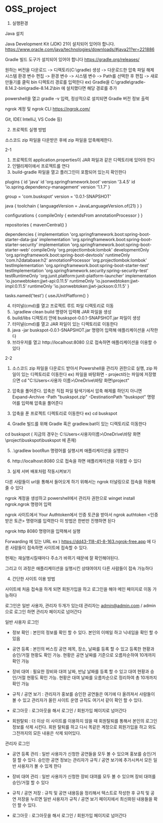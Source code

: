 # OSS_project
1. 실행환경 

Java 설치

Java Development Kit (JDK) 21이 설치되어 있어야 합니다.
https://www.oracle.com/java/technologies/downloads/#java21?er=221886

Gradle 빌드 도구가 설치되어 있어야 합니다 https://gradle.org/releases/

원하는 버전을 다운로드 -> 디렉토리(C:\gradle\) 생성 -> 다운로드한 압축 파일 해제
시스템 환경 변수 편집 -> 환경 변수 -> 시스템 변수 -> Path를 선택한 후 편집 -> 새로 만들기를 클릭
bin 디렉토리 경로를 입력한다
ex) Gradle을 C:\gradle\gradle-8.14.2-bin\gradle-8.14.2\bin 에 설치했다면 해당 경로를 추가

powershell을 열고 gradle -v 입력, 정상적으로 설치되면 Gradle 버전 정보 출력

ngrok 계정 및 ngrok CLI https://ngrok.com/

Git, IDE( IntelliJ, VS Code 등)

2. 프로젝트 실행 방법

소스코드 zip 파일을 다운받은 후에 zip 파일을 압축해제한다.

2-1

1) 프로젝트의 application.properties이 JAR 파일과 같은 디렉토리에 있어야 한다
2) 인텔리제이에서 프로젝트를 연다
3) build-gradle 파일을 열고 플러그인이 포함되어 있는지 확인한다

plugins {
	id 'java'
	id 'org.springframework.boot' version '3.4.5'
	id 'io.spring.dependency-management' version '1.1.7'
}

group = 'com.buskspot'
version = '0.0.1-SNAPSHOT'

java {
	toolchain {
		languageVersion = JavaLanguageVersion.of(21)
	}
}

configurations {
	compileOnly {
		extendsFrom annotationProcessor
	}
}

repositories {
	mavenCentral()
}

dependencies {
	implementation 'org.springframework.boot:spring-boot-starter-data-jpa'
	implementation 'org.springframework.boot:spring-boot-starter-security'
	implementation 'org.springframework.boot:spring-boot-starter-web'
	compileOnly 'org.projectlombok:lombok'
	developmentOnly 'org.springframework.boot:spring-boot-devtools'
	runtimeOnly 'com.h2database:h2'
	annotationProcessor 'org.projectlombok:lombok'
	testImplementation 'org.springframework.boot:spring-boot-starter-test'
	testImplementation 'org.springframework.security:spring-security-test'
	testRuntimeOnly 'org.junit.platform:junit-platform-launcher'
	implementation 'io.jsonwebtoken:jjwt-api:0.11.5'
	runtimeOnly 'io.jsonwebtoken:jjwt-impl:0.11.5'
	runtimeOnly 'io.jsonwebtoken:jjwt-jackson:0.11.5'
}

tasks.named('test') {
	useJUnitPlatform()
}

4) 터미널(cmd)를 열고 프로젝트 루트 파일 디렉토리로 이동
5) .\gradlew clean build 명령어 입력해 JAR 파일을 생성
6) build/libs 디렉토리 안에 buskspot-0.0.1-SNAPSHOT.jar 파일이 생성
7) 터미널(cmd)를 열고 JAR 파일이 있는 디렉토리로 이동한다
8) java -jar buskspot-0.0.1-SNAPSHOT.jar 명령어 입력해 애플리케이션을 시작한다
9) 브라우저를 열고 http://localhost:8080 으로 접속하면 애플리케이션을 이용할 수 있다

2-2

1) 소스코드 zip 파일을 다운로드 받아서 Powershell을 관리자 권한으로 실행, zip 파일이 있는 디렉토리로 이동한다
ex) 파일을 바탕화면 - project라는 파일에 저장했으면
cd "C:\Users\<사용자 이름>\OneDrive\바탕 화면\project"

2) 압축을 풀어준다. 압축은 직접 파일 탐색기에서 압축 해제를 하던지 아니면
Expand-Archive -Path "buskspot.zip" -DestinationPath "buskspot" 명령어를 입력해 압축을 풀어준다

3) 압축을 푼 프로젝트 디렉토리로 이동한다 ex) cd buskspot

4) Gradle 빌드를 위해 Gradle 혹은 gradlew.bat이 있는 디렉토리로 이동한다

cd buskspot ( 지금의 경우는 C:\Users\<사용자이름>\OneDrive\바탕 화면\project\buskspot\buskspot 에 존재)
 
5) .\gradlew bootRun 명령어를 실행시켜 애플리케이션을 실행한다

6) http://localhost:8080 으로 접속을 하면 애플리케이션을 이용할 수 있다

3. 실제 서버 배포처럼 작동시켜보기

다른 사람들이 url을 통해서 들어오게 하기 위해서는 ngrok 터널링으로 접속을 허용해줄 수 있다

ngrok 계정을 생성하고 powershell에서 관리자 권한으로 winget install ngrok.ngrok 명령어 입력

ngrok 사이트에서 Your Authtoken에서 인증 토큰을 받아서 ngrok authtoken <인증받은 토큰> 명령어를 입력한다 이 방법은 한번만 진행하면 된다

ngrok http 8080 명령어을 입력해서 실행

Forwarding 에 있는 URL ex ) https://dd43-118-41-8-163.ngrok-free.app 에 다른 사람들이 접속하면 사이트에 접속할 수 있다.

현재는 재실행시킬때마다 주소가 바뀌기 때문에 잘 확인해야된다.

그리고 이 과정은 애플리케이션을 실행시킨 상태여야지 다른 사람들이 접속 가능하다

4. 간단한 사이트 이용 방법

사이트에 처음 접속을 하게 되면 회원가입을 하고 로그인을 해야 메인 페이지로 이동 가능하다

로그인은 일반 사용자, 관리자 두개가 있는데 관리자는 admin@admin.com / admin 으로 로그인 하면 관리자 페이지로 넘어간다

일반 사용자 로그인

- 정보 확인 : 본인의 정보를 확인 할 수 있다. 본인의 이메일 하고 닉네임을 확인 할 수 있음

- 공연 등록 : 본인의 버스킹 공연 제목, 장소, 날짜를 등록 할 수 있고 등록한 현황과 승인/거절 현황도 확인 가능. 현황은 공연 날짜를 기준으로 오름차순하여 10개까지 확인 가능

- 장비 대여 : 필요한 장비와 대여 날짜, 반납 날짜를 등록 할 수 있고 대여 현황과 승인/거절 현황도 확인 가능. 현황은 대여 날짜를 오름차순으로 정리하여 총 10개까지 확인 가능

- 규칙 / 공연 보기 : 관리자가 홍보를 승인한 공연들은 여기에 다 올려져서 사람들이 볼 수 있고 관리자가 올린 사이트 운영 규칙도 여기서 같이 확인 할 수 있다.

- 로그아웃 : 로그아웃을 해서 로그인 / 회원가입 페이지로 넘어간다

- 회원탈퇴 : 더 이상 이 사이트를 이용하지 않을 때 회원탈퇴를 통해서 본인의 로그인 정보를 삭제 시킨다. 회원 탈퇴를 하고 다시 똑같은 계정으로 회원가입을 하고 와도 그전까지의 모든 내용은 삭제 되어있다.

관리자 로그인

- 공연 등록 관리 : 일반 사용자가 신청한 공연들을 모두 볼 수 있으며 홍보를 승인/거절 할 수 있다. 승인한 공연 정보는 관리자가 규칙 / 공연 보기에 추가시켜서 모든 일반 사용자가 볼 수 있게 한다

- 장비 대여 관리 : 일반 사용자가 신청한 장비 대여를 모두 볼 수 있으며 장비 대여를 승인/거절 할 수 있다

- 규칙 / 공연 저장 : 규칙 및 공연 내용등을 정리해서 텍스트로 작성한 후 규칙 및 공연 저장을 누르면 일반 사용자가 규칙 / 공연 보기 페이지에서 최신화된 내용들을 확인 할 수 있다.

- 로그아웃 : 로그아웃을 해서 로그인 / 회원가입 페이지로 넘어간다

